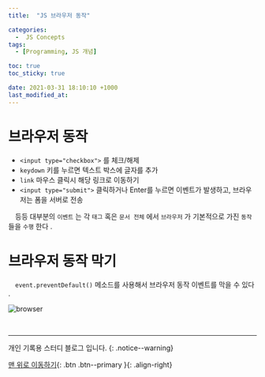 ```yaml
---
title:  "JS 브라우저 동작" 

categories:
  -  JS Concepts
tags:
  - [Programming, JS 개념]

toc: true
toc_sticky: true

date: 2021-03-31 18:10:10 +1000
last_modified_at: 
---
```


# 브라우저 동작

- `<input type="checkbox">` 를 체크/해제
- `keydown` 키를 누르면 텍스트 박스에 글자를 추가
- `link` 마우스 클릭시 해당 링크로 이동하기
- `<input type="submit">` 클릭하거나 Enter를 누르면 이벤트가 발생하고, 브라우저는 폼을 서버로 전송

　등등 대부분의 `이벤트` 는 각 `태그` 혹은 `문서 전체` 에서 `브라우저` 가 기본적으로 가진 `동작` 들을 `수행` 한다 .

# 브라우저 동작 막기

　`event.preventDefault()` 메소드를 사용해서 브라우저 동작 이벤트를 막을 수 있다 .

<script src="https://gist.github.com/onzero98/10df61a35c0cfd685bfcb004aaa554a2.js"></script>

![browser](https://user-images.githubusercontent.com/50429028/113133718-edd80000-925a-11eb-8180-33c3ed4cb3ad.gif)


<br>

***

개인 기록용 스터디 블로그 입니다.
{: .notice--warning}

[맨 위로 이동하기](#){: .btn .btn--primary }{: .align-right}